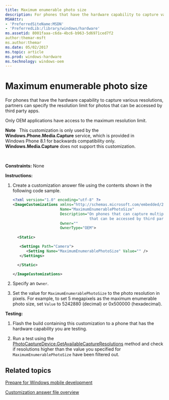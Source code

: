```yaml
---
title: Maximum enumerable photo size
description: For phones that have the hardware capability to capture various resolutions, partners can specify the resolution limit for photos that can be accessed by third party apps.
MSHAttr:
- 'PreferredSiteName:MSDN'
- 'PreferredLib:/library/windows/hardware'
ms.assetid: 8001faaa-c6da-4bc6-b963-5d6971ced7f2
author:themar-msft
ms.author:themar
ms.date: 05/02/2017
ms.topic: article
ms.prod: windows-hardware
ms.technology: windows-oem
---
```


# Maximum enumerable photo size


For phones that have the hardware capability to capture various resolutions, partners can specify the resolution limit for photos that can be accessed by third party apps.

Only OEM applications have access to the maximum resolution limit.

**Note**  
This customization is only used by the **Windows.Phone.Media.Capture** service, which is provided in Windows Phone 8.1 for backwards compatibility only. **Windows.Media.Capture** does not support this customization.

 

<a href="" id="constraints---none"></a>**Constraints:** None  

<a href="" id="instructions-"></a>**Instructions:**  
1.  Create a customization answer file using the contents shown in the following code sample.

    ```XML
    <?xml version="1.0" encoding="utf-8" ?>  
    <ImageCustomizations xmlns="http://schemas.microsoft.com/embedded/2004/10/ImageUpdate"  
                         Name="MaximumEnumerablePhotoSize"  
                         Description="On phones that can capture multiple resolutions, use to specify the resolution limit for photos
                                      that can be accessed by third party apps."  
                         Owner=""  
                         OwnerType="OEM"> 
      
      <Static>  

       <Settings Path="Camera">  
          <Setting Name="MaximumEnumerablePhotoSize" Value="" />  
       </Settings> 

      </Static>

    </ImageCustomizations>
    ```

2.  Specify an `Owner`.

3.  Set the value for `MaximumEnumerablePhotoSize` to the photo resolution in pixels. For example, to set 5 megapixels as the maximum enumerable photo size, set `Value` to 5242880 (decimal) or 0x500000 (hexadecimal).

<a href="" id="testing-"></a>**Testing:**  
1.  Flash the build containing this customization to a phone that has the hardware capability you are testing.

2.  Run a test using the [PhotoCaptureDevice.GetAvailableCaptureResolutions](http://go.microsoft.com/fwlink/p/?LinkId=286325) method and check if resolutions higher than the value you specified for `MaximumEnumerablePhotoSize` have been filtered out.

## Related topics

[Prepare for Windows mobile development](https://docs.microsoft.com/en-us/windows-hardware/manufacture/mobile/preparing-for-windows-mobile-development)

[Customization answer file overview](https://docs.microsoft.com/en-us/windows-hardware/customize/mobile/mcsf/customization-answer-file)
